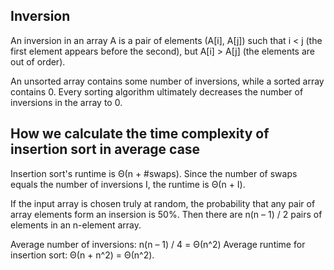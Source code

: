 ## Inversion
An inversion in an array A is a pair of elements (A[i], A[j]) such that i < j (the first element appears before the second), but A[i] > A[j] (the elements are out of order).

An unsorted array contains some number of inversions, while a sorted array contains 0.
Every sorting algorithm ultimately decreases the number of inversions in the array to 0.

## How we calculate the time complexity of insertion sort in average case
Insertion sort's runtime is Θ(n + #swaps).
Since the number of swaps equals the number of inversions I, the runtime is Θ(n + I).

If the input array is chosen truly at random, the probability that any pair of array elements form an insersion is 50%.
Then there are n(n – 1) / 2 pairs of elements in an n-element array.

Average number of inversions: n(n – 1) / 4 = Θ(n^2)
Average runtime for insertion sort: Θ(n + n^2) = Θ(n^2).
